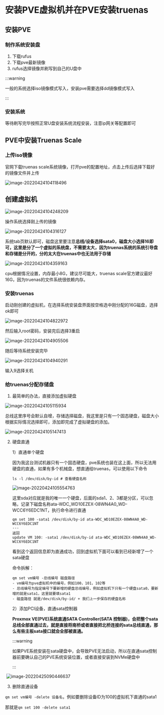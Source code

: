 # 安装PVE虚拟机并在PVE安装truenas



## 安装PVE

### 制作系统安装盘

1. 下载rufus
2. 下载pve最新镜像
3. rufus选择镜像并刷写到自己的U盘中

:::warning

一般的系统选择iso镜像模式写入，安装pve需要选择dd镜像模式写入

:::

### 安装系统

等待刷写完毕按照正常U盘安装系统流程安装，注意ip网关等配置即可



## PVE中安装Truenas Scale

### 上传iso镜像

官网下载truenas scale系统镜像，打开pve的配置地址，点击上传后选择下载好的镜像文件并上传

![image-20220424104118496](https://storyxc.com/images/blog/image-20220424104118496.png)

## 创建虚拟机

![image-20220424104248209](https://storyxc.com/images/blog/image-20220424104248209.png)

操作系统选择刚上传的镜像

![image-20220424104316127](https://storyxc.com/images/blog/image-20220424104316127.png)

系统tab页默认即可，磁盘这里要注意**总线/设备选择sata0，磁盘大小选择16即可，这里是分了一个虚拟的系统盘，不需要太大，因为truenas系统的系统引导盘和存储是分开的，分的太大在truenas中也无法用于存储**

![image-20220424104359163](https://storyxc.com/images/blog/image-20220424104359163.png)

cpu根据情况设置，内存最小8G，建议尽可能大，truenas scale官方建议最好16G，因为truenas的文件系统很依赖内存。

### 安装truenas

启动刚创建的虚拟机，在选择系统安装盘界面按空格选中刚分配的16G磁盘，选择ok即可

![image-20220424104822972](https://storyxc.com/images/blog/image-20220424104822972.png)

然后输入root密码，安装完后选择3重启

![image-20220424104905506](https://storyxc.com/images/blog/image-20220424104905506.png)

随后等待系统安装完毕

![image-20220424104940291](https://storyxc.com/images/blog/image-20220424104940291.png)

输入9选择关机

### 给truenas分配存储盘

1. 最简单的办法，直接添加虚拟硬盘

![image-20220424105115934](https://storyxc.com/images/blog/image-20220424105115934.png)

总线这里序号会默认自增，存储选择磁盘，我这里是只有一个固态硬盘，磁盘大小根据实际情况选择即可，添加即完成了虚拟硬盘的添加。

![image-20220424105147413](https://storyxc.com/images/blog/image-20220424105147413.png)



2. 硬盘直通

   1）直通单个硬盘

   因为我这台测试机器只有一个固态硬盘，pve系统也装在这上面，所以无法用硬盘的直通，如果有多个机械盘，想直通给truenas，可以使用以下命令
   
   ```shell
   ls -l /dev/disk/by-id # 查看硬盘名称
   ```
      ![image-20220424105554763](https://storyxc.com/images/blog/image-20220424105554763.png)

   这里sda对应就是我的唯一一个硬盘，后面的sda1、2、3都是分区，可以忽略，记录下磁盘名称ata-WDC_WD10EZEX-08WN4A0_WD-WCC6Y6EDC1NT，执行命令进行直通
   
   ```shell
   qm set 100 -sata1 /dev/disk/by-id ata-WDC_WD10EZEX-08WN4A0_WD-WCC6Y6EDC1NT
   ---
   返回
   update VM 100: -sata1 /dev/disk/by-id ata-WDC_WD10EZEX-08WN4A0_WD-WCC6Y6EDC1NT 
   ```
   
   看到这个返回信息即为直通成功，回到虚拟机下面可以看到已经新增了一个sata硬盘
   
   命令拆解：
   
   ```shell
   qm set vm编号 -总线编号 磁盘路径
   - vm编号为pve虚拟机中的编号，例如100，101，102等
   - 总线编号为指定编号下要新增的硬盘总线编号，例如虚拟机下只有一个硬盘sata0，要新增的就是sata1，这里就要填sata1
   - 磁盘路径 就是/dev/disk/by-id/ + 我们上一步保存的硬盘名称
   ```
   
   2）添加PCI设备，直通sata控制器
   
   **Proxmox VE(PVE)系统直通SATA Controller(SATA 控制器)，会把整个sata总线全部直通过去，就是直接将南桥或者直接把北桥连接的sata总线直通，那么有些主板sata接口就会全部被直通。**
   
   :::warning
   
   如果PVE系统安装在sata硬盘中，会导致PVE无法启动，所以在直通sata控制器前要确认自己的PVE系统安装位置，或者直接安装到NVMe硬盘中
   
   :::

​		![image-20220425090446637](https://storyxc.com/images/blog/image-20220425090446637.png)

3. 删除直通设备

`qm set vm编号 -delete 设备名`，例如要删除设备ID为100的虚拟机下直通的sata1

那就是`qm set 100 -delete sata1`
